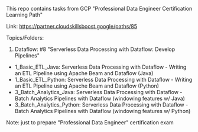 This repo contains tasks from GCP "Professional Data Engineer Certification Learning Path"

Link: https://partner.cloudskillsboost.google/paths/85

Topics/Folders:
 1. Dataflow: #8 "Serverless Data Processing with Dataflow: Develop Pipelines"
  - 1_Basic_ETL_Java: Serverless Data Processing with Dataflow - Writing an ETL Pipeline using Apache Beam and Dataflow (Java)
  - 1_Basic_ETL_Python: Serverless Data Processing with Dataflow - Writing an ETL Pipeline using Apache Beam and Dataflow (Python)
  - 3_Batch_Analytics_Java: Serverless Data Processing with Dataflow - Batch Analytics Pipelines with Dataflow (windowing features w/ Java)
  - 3_Batch_Analytics_Python: Serverless Data Processing with Dataflow - Batch Analytics Pipelines with Dataflow (windowing features w/ Python)

Note: just to prepare "Professional Data Engineer" certification exam
